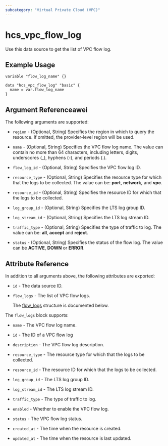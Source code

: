 ```yaml
---
subcategory: "Virtual Private Cloud (VPC)"
---
```


# hcs_vpc_flow_log

Use this data source to get the list of VPC flow log.

## Example Usage

```hcl
variable "flow_log_name" {}

data "hcs_vpc_flow_log" "basic" {
  name = var.flow_log_name
}
```

## Argument Referenceawei

The following arguments are supported:

* `region` - (Optional, String) Specifies the region in which to query the resource.
  If omitted, the provider-level region will be used.

* `name` - (Optional, String) Specifies the VPC flow log name.
  The value can contain no more than 64 characters,
  including letters, digits, underscores (_), hyphens (-), and periods (.).

* `flow_log_id` - (Optional, String) Specifies the VPC flow log ID.

* `resource_type` - (Optional, String) Specifies the resource type for which that the logs to be collected.
  The value can be: **port**, **network,** and **vpc**.

* `resource_id` - (Optional, String) Specifies the resource ID for which that the logs to be collected.

* `log_group_id` - (Optional, String) Specifies the LTS log group ID.

* `log_stream_id` - (Optional, String) Specifies the LTS log stream ID.

* `traffic_type` - (Optional, String) Specifies the type of traffic to log.
  The value can be: **all**, **accept** and **reject**.

* `status` - (Optional, String) Specifies the status of the flow log.
  The value can be **ACTIVE**, **DOWN** or **ERROR**.

## Attribute Reference

In addition to all arguments above, the following attributes are exported:

* `id` - The data source ID.

* `flow_logs` - The list of VPC flow logs.

  The [flow_logs](#flow_logs_struct) structure is documented below.

<a name="flow_logs_struct"></a>
The `flow_logs` block supports:

* `name` - The VPC flow log name.

* `id` - The ID of a VPC flow log

* `description` - The VPC flow log description.

* `resource_type` - The resource type for which that the logs to be collected.

* `resource_id` - The resource ID for which that the logs to be collected.

* `log_group_id` - The LTS log group ID.

* `log_stream_id` - The LTS log stream ID.

* `traffic_type` - The type of traffic to log.

* `enabled` - Whether to enable the VPC flow log.

* `status` - The VPC flow log status.

* `created_at` - The time when the resource is created.

* `updated_at` - The time when the resource is last updated.
